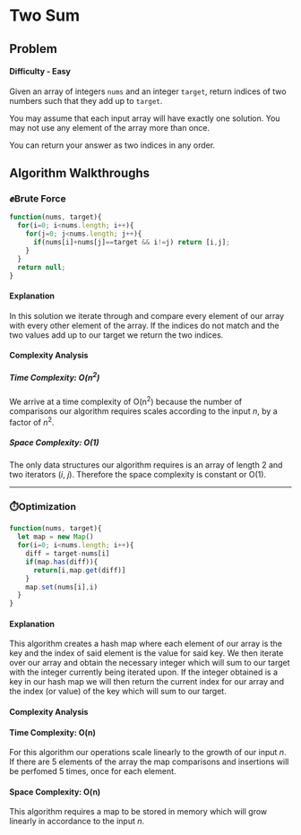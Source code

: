 # Two Sum

## Problem

#### Difficulty - Easy

Given an array of integers `nums` and an integer `target`, return indices of two numbers such that they add up to `target`.  
  
You may assume that each input array will have exactly one solution. You may not use any element of the array more than once.

You can return your answer as two indices in any order.

## Algorithm Walkthroughs

### :fist:Brute Force

```javascript
function(nums, target){
  for(i=0; i<nums.length; i++){
    for(j=0; j<nums.length; j++){
      if(nums[i]+nums[j]==target && i!=j) return [i,j];
    }
  }
  return null;
}
```

#### Explanation
In this solution we iterate through  and compare every element of our array with every other element of the array. If the indices do not match and the two values add up to our target we return the two indices.

#### Complexity Analysis
##### Time Complexity: O(n<sup>2</sup>) 

We arrive at a time complexity of O(n<sup>2</sup>) because the number of comparisons our algorithm requires scales according to the input *n*, by a factor of *n*<sup>2</sup>.  

##### Space Complexity: O(1)

The only data structures our algorithm requires is an array of length 2 and two iterators (*i*, *j*). Therefore the space complexity is constant or O(1).

***

### :stopwatch:Optimization

```javascript
function(nums, target){
  let map = new Map()
  for(i=0; i<nums.length; i++){
    diff = target-nums[i]
    if(map.has(diff)){
      return[i,map.get(diff)]
    }
    map.set(nums[i],i)
  }
}
```

#### Explanation  
This algorithm creates a hash map where each element of our array is the key and the index of said element is the value for said key. We then iterate over our array and obtain the necessary integer which will sum to our target with the integer currently being iterated upon. If the integer obtained is a key in our hash map we will then return the current index for our array and the index (or value) of the key which will sum to our target. 

#### Complexity Analysis
#### Time Complexity: O(n)  
For this algorithm our operations scale linearly to the growth of our input *n*. If there are 5 elements of the array the map comparisons and insertions will be perfomed 5 times, once for each element.
#### Space Complexity: O(n)
This algorithm requires a map to be stored in memory which will grow linearly in accordance to the input *n*.
